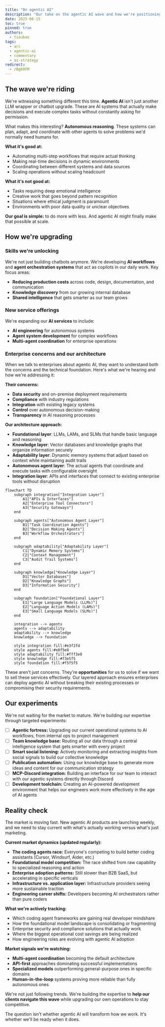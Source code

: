 ```yaml
---
title: "On agentic AI"
description: "Our take on the agentic AI wave and how we're positioning ourselves to do more with less"
date: 2025-06-15
toc: true
pinned: true
authors:
  - tieubao
tags:
  - arc
  - agentic-ai
  - commentary
  - ai-strategy
redirect:
  - /Bg60FM
---
```


## The wave we're riding

We're witnessing something different this time. **Agentic AI** isn't just another LLM wrapper or chatbot upgrade. These are AI systems that actually make decisions and execute complex tasks without constantly asking for permission.

What makes this interesting? **Autonomous reasoning**. These systems can plan, adapt, and coordinate with other agents to solve problems we'd normally need humans for.

**What it's good at:**

- Automating multi-step workflows that require actual thinking
- Making real-time decisions in dynamic environments
- Coordinating between different systems and data sources
- Scaling operations without scaling headcount

**What it's not good at:**

- Tasks requiring deep emotional intelligence
- Creative work that goes beyond pattern recognition
- Situations where ethical judgment is paramount
- Environments with poor data quality or unclear objectives

**Our goal is simple:** to do more with less. And agentic AI might finally make that possible at scale.

## How we're upgrading

### Skills we're unlocking

We're not just building chatbots anymore. We're developing **AI workflows** and **agent orchestration systems** that act as copilots in our daily work. Key focus areas:

- **Reducing production costs** across code, design, documentation, and communication
- **Knowledge discovery** from our growing internal database
- **Shared intelligence** that gets smarter as our team grows

### New service offerings

We're expanding our **AI services** to include:

- **AI engineering** for autonomous systems
- **Agent system development** for complex workflows
- **Multi-agent coordination** for enterprise operations

### Enterprise concerns and our architecture

When we talk to enterprises about agentic AI, they want to understand both the concerns and the technical foundation. Here's what we're hearing and how we're addressing it:

**Their concerns:**

- **Data security** and on-premise deployment requirements
- **Compliance** with industry regulations
- **Integration** with existing legacy systems
- **Control** over autonomous decision-making
- **Transparency** in AI reasoning processes

**Our architecture approach:**

- **Foundational layer**: LLMs, LAMs, and SLMs that handle basic language and reasoning
- **Knowledge layer**: Vector databases and knowledge graphs that organize information securely
- **Adaptability layer**: Dynamic memory systems that adjust based on context while maintaining audit trails
- **Autonomous agent layer**: The actual agents that coordinate and execute tasks with configurable oversight
- **Integration layer**: APIs and interfaces that connect to existing enterprise tools without disruption

```mermaid
flowchart TD
    subgraph integration["Integration Layer"]
        A1["APIs & Interfaces"]
        A2["Enterprise Tool Connectors"]
        A3["Security Gateways"]
    end
    
    subgraph agents["Autonomous Agent Layer"]
        B1["Task Coordination Agents"]
        B2["Decision Making Agents"]
        B3["Workflow Orchestrators"]
    end
    
    subgraph adaptability["Adaptability Layer"]
        C1["Dynamic Memory Systems"]
        C2["Context Management"]
        C3["Audit Trail Systems"]
    end
    
    subgraph knowledge["Knowledge Layer"]
        D1["Vector Databases"]
        D2["Knowledge Graphs"]
        D3["Information Security"]
    end
    
    subgraph foundation["Foundational Layer"]
        E1["Large Language Models (LLMs)"]
        E2["Language Action Models (LAMs)"]
        E3["Small Language Models (SLMs)"]
    end
    
    integration --> agents
    agents --> adaptability
    adaptability --> knowledge
    knowledge --> foundation
    
    style integration fill:#e3f2fd
    style agents fill:#e8f5e8
    style adaptability fill:#fff3e0
    style knowledge fill:#f3e5f5
    style foundation fill:#f5f5f5
```

These aren't just concerns. They're **opportunities** for us to solve if we want to sell these services effectively. Our layered approach ensures enterprises can deploy agentic AI without breaking their existing processes or compromising their security requirements.

## Our experiments

We're not waiting for the market to mature. We're building our expertise through targeted experiments:

- [ ] **Agentic fortress:** Upgrading our current operational systems to AI workflows, from internal ops to project management
- [ ] **Team knowledge base:** Routing all our data through a central intelligence system that gets smarter with every project
- [ ] **Smart social listening:** Actively monitoring and extracting insights from social signals to build our collective knowledge
- [ ] **Publication automation:** Using our knowledge base to generate more ideas and content for our communication strategy
- [ ] **MCP-Discord integration:** Building an interface for our team to interact with our agentic systems directly through Discord
- [ ] **Development toolchain:** Creating an AI-powered development environment that helps our engineers work more effectively in the age of AI agents

## Reality check

The market is moving fast. New agentic AI products are launching weekly, and we need to stay current with what's actually working versus what's just marketing.

**Current market dynamics (updated regularly):**

- **The coding agents race:** Everyone's competing to build better coding assistants (Cursor, Windsurf, Aider, etc.)
- **Foundational model competition:** The race shifted from raw capability to specialized reasoning and action
- **Enterprise adoption patterns:** Still slower than B2B SaaS, but accelerating in specific verticals
- **Infrastructure vs. application layer:** Infrastructure providers seeing more sustainable traction
- **Engineering career shifts:** Developers becoming AI orchestrators rather than pure coders

**What we're actively tracking:**

- Which coding agent frameworks are gaining real developer mindshare
- How the foundational model landscape is consolidating or fragmenting
- Enterprise security and compliance solutions that actually work
- Where the biggest operational cost savings are being realized
- How engineering roles are evolving with agentic AI adoption

**Market signals we're watching:**

- **Multi-agent coordination** becoming the default architecture
- **API-first** approaches dominating successful implementations
- **Specialized models** outperforming general-purpose ones in specific domains
- **Human-in-the-loop** systems proving more reliable than fully autonomous ones

We're not just following trends. We're building the expertise to **help our clients navigate this wave** while upgrading our own operations to stay competitive.

The question isn't whether agentic AI will transform how we work. It's whether we'll be ready when it does.
